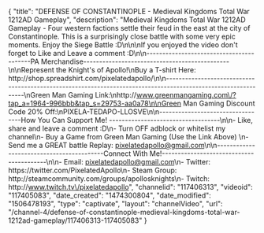 {
    "title": "DEFENSE OF CONSTANTINOPLE - Medieval Kingdoms Total War 1212AD Gameplay",
    "description": "Medieval Kingdoms Total War 1212AD Gameplay  - Four western factions settle their feud in the east at the city of Constantinople.  This is a surprisingly close battle with some very epic moments.  Enjoy the Siege Battle :D\n\n\nIf you enjoyed the video don't forget to Like and Leave a comment :D\n\n-----------------------------------------PA Merchandise----------------------------------------------\n\nRepresent the Knight's of Apollo!\nBuy a T-shirt Here: http:\/\/shop.spreadshirt.com\/pixelatedapollo\/\n\n---------------------------------------------------------------------------------------------------------------\nGreen Man Gaming Link:\nhttp:\/\/www.greenmangaming.com\/?tap_a=1964-996bbb&tap_s=29753-aa0a78\n\nGreen Man Gaming Discount Code 20% Off:\nPIXELA-TEDAPO-LLOSVE\n\n----------------------------------How You Can Support Me! -----------------------------------\n\n- Like, share and leave a comment :D\n- Turn OFF adblock or whitelist my channel\n- Buy a Game from Green Man Gaming (Use the Link Above) \n- Send me a GREAT battle Replay: pixelatedapollo@gmail.com\n\n------------------------------------------Connect With Me!-----------------------------------------\n\n- Email: pixelatedapollo@gmail.com\n- Twitter: https:\/\/twitter.com\/PixelatedApollo\n- Steam Group:  http:\/\/steamcommunity.com\/groups\/apollosknights\n- Twitch: http:\/\/www.twitch.tv\/pixelatedapollo",
    "channelid": "117406313",
    "videoid": "117405083",
    "date_created": "1474300804",
    "date_modified": "1506478193",
    "type": "captivate",
    "layout": "channelVideo",
    "url": "\/channel-4\/defense-of-constantinople-medieval-kingdoms-total-war-1212ad-gameplay\/117406313-117405083"
}